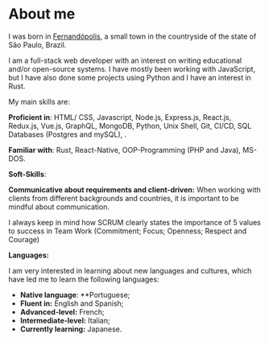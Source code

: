 # About me

I was born in [Fernandópolis](https://en.wikipedia.org/wiki/Fernand%C3%B3polis), a small town in the countryside of the state of São Paulo, Brazil.

I am a full-stack web developer with an interest on writing educational and/or open-source systems. I have mostly been working with JavaScript, but I have also done some projects using Python and I have an interest in Rust.

My main skills are:

**Proficient in**: HTML/ CSS, Javascript, Node.js, Express.js, React.js, Redux.js, Vue.js, GraphQL, MongoDB, Python, Unix Shell, Git, CI/CD, SQL Databases (Postgres and mySQL), . 

**Familiar with**: Rust, React-Native, OOP-Programming (PHP and Java), MS-DOS.

**Soft-Skills**: 

**Communicative about requirements and client-driven:** When working with clients from different backgrounds and countries, it is important to be mindful about communication.

I always keep in mind how SCRUM clearly states the importance of 5 values to success in Team Work (Commitment; Focus; Openness; Respect and Courage)

**Languages:**

I am very interested in learning about new languages and cultures, which have led me to learn the following languages:

* **Native language**: **Portuguese;
* **Fluent in:** English and Spanish;
* **Advanced-level:** French;
* **Intermediate-level:** Italian;
* **Currently learning:** Japanese.
 